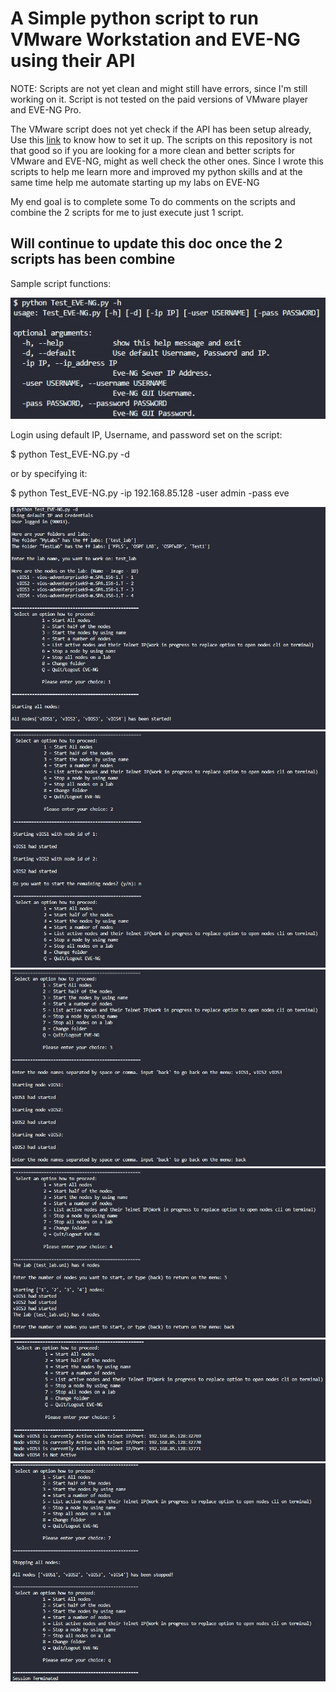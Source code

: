 # A Simple python script to run VMware Workstation and EVE-NG using their API

NOTE: Scripts are not yet clean and might still have errors, since I'm still working on it. Script is not tested on the paid versions of VMware player and EVE-NG Pro.

The VMware script does not yet check if the API has been setup already, Use this [link](https://www.starwindsoftware.com/blog/how-does-rest-api-work-in-vmware-fusion-and-vmware-workstation) to know how to set it up.
The scripts on this repository is not that good so if you are looking for a more clean and better scripts for VMware and EVE-NG, might as well check the other ones. Since I wrote this scripts to help me learn more and improved my python skills and at the same time help me automate starting up my labs on EVE-NG

My end goal is to complete some To do comments on the scripts and combine the 2 scripts for me to just execute just 1 script.



## Will continue to update this doc once the 2 scripts has been combine

Sample script functions:


![Image0](https://github.com/christianzabala/Test-VMware-EVE-NG-API/blob/master/pics/0.jpg)


Login using default IP, Username, and password set on the script:

$ python Test_EVE-NG.py -d


or by specifying it:

$ python Test_EVE-NG.py -ip 192.168.85.128 -user admin -pass eve

![Image1](https://github.com/christianzabala/Test-VMware-EVE-NG-API/blob/master/pics/1.jpg)
![Image2](https://github.com/christianzabala/Test-VMware-EVE-NG-API/blob/master/pics/2.jpg)
![Image3](https://github.com/christianzabala/Test-VMware-EVE-NG-API/blob/master/pics/3.jpg)
![Image4](https://github.com/christianzabala/Test-VMware-EVE-NG-API/blob/master/pics/4.jpg)
![Image5](https://github.com/christianzabala/Test-VMware-EVE-NG-API/blob/master/pics/5.jpg)
![Image6](https://github.com/christianzabala/Test-VMware-EVE-NG-API/blob/master/pics/6.jpg)

